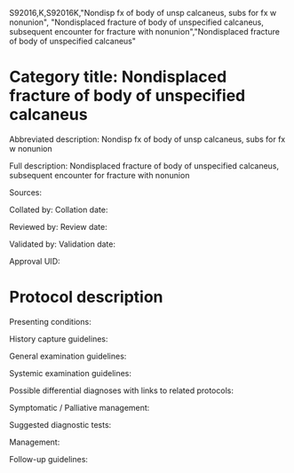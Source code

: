 S92016,K,S92016K,"Nondisp fx of body of unsp calcaneus, subs for fx w nonunion", "Nondisplaced fracture of body of unspecified calcaneus, subsequent encounter for fracture with nonunion","Nondisplaced fracture of body of unspecified calcaneus"
# Category title: Nondisplaced fracture of body of unspecified calcaneus

Abbreviated description: Nondisp fx of body of unsp calcaneus, subs for fx w nonunion

Full description: Nondisplaced fracture of body of unspecified calcaneus, subsequent encounter for fracture with nonunion

Sources:

Collated by:
Collation date:

Reviewed by:
Review date:

Validated by:
Validation date:

Approval UID:

# Protocol description

Presenting conditions:

History capture guidelines:

General examination guidelines:

Systemic examination guidelines:

Possible differential diagnoses with links to related protocols:

Symptomatic / Palliative management:

Suggested diagnostic tests:

Management:

Follow-up guidelines:

